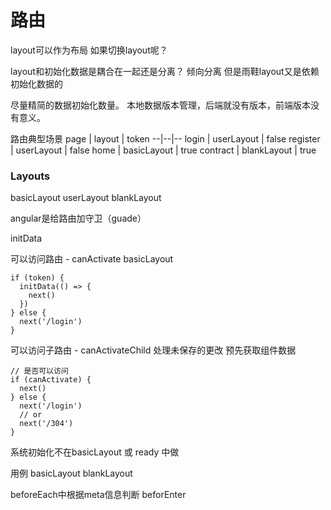 # 路由
layout可以作为布局
如果切换layout呢？

layout和初始化数据是耦合在一起还是分离？
倾向分离
但是雨鞋layout又是依赖初始化数据的

尽量精简的数据初始化数量。
本地数据版本管理，后端就没有版本，前端版本没有意义。

路由典型场景
page | layout | token
--|--|--
login | userLayout | false
register | userLayout | false
home | basicLayout | true
contract |  blankLayout | true


### Layouts
basicLayout
userLayout
blankLayout

angular是给路由加守卫（guade）

initData

可以访问路由 - canActivate
basicLayout
```
if (token) {
  initData(() => {
    next()
  })
} else {
  next('/login')
}
```
可以访问子路由 - canActivateChild
处理未保存的更改
预先获取组件数据

```
// 是否可以访问
if (canActivate) {
  next()
} else {
  next('/login')
  // or
  next('/304')
}
```
系统初始化不在basicLayout 或 ready 中做

用例
basicLayout
blankLayout

beforeEach中根据meta信息判断
beforEnter


